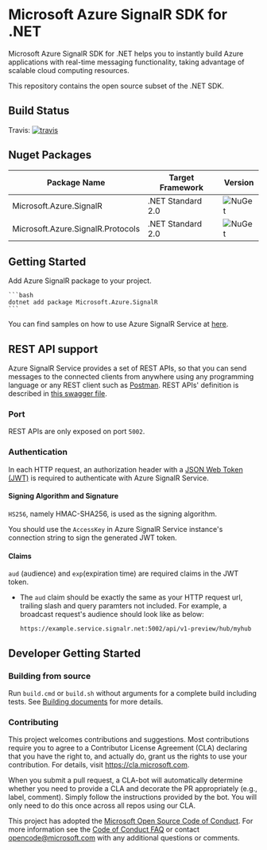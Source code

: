 # Microsoft Azure SignalR SDK for .NET

Microsoft Azure SignalR SDK for .NET helps you to instantly build Azure applications with real-time messaging functionality, taking advantage of scalable cloud computing resources.

This repository contains the open source subset of the .NET SDK.

## Build Status

Travis: [![travis](https://travis-ci.org/Azure/azure-signalr.svg?branch=dev)](https://travis-ci.org/Azure/azure-signalr)

## Nuget Packages

Package Name | Target Framework | Version
---|---|---
Microsoft.Azure.SignalR | .NET Standard 2.0 | ![NuGet](https://img.shields.io/nuget/v/Microsoft.Azure.SignalR.svg)
Microsoft.Azure.SignalR.Protocols | .NET Standard 2.0 | ![NuGet](https://img.shields.io/nuget/v/Microsoft.Azure.SignalR.Protocols.svg)

## Getting Started

Add Azure SignalR package to your project.

    ```bash
    dotnet add package Microsoft.Azure.SignalR
    ```

You can find samples on how to use Azure SignalR Service at [here](https://github.com/aspnet/AzureSignalR-samples/).

## REST API support

Azure SignalR Service provides a set of REST APIs, so that you can send messages to the connected clients from anywhere using any programming language or any REST client such as [Postman](https://www.getpostman.com/). REST APIs' definition is described in [this swagger file](docs/swagger.json).

### Port

REST APIs are only exposed on port `5002`.

### Authentication

In each HTTP request, an authorization header with a [JSON Web Token (JWT)](https://en.wikipedia.org/wiki/JSON_Web_Token) is required to authenticate with Azure SignalR Service.

#### Signing Algorithm and Signature

`HS256`, namely HMAC-SHA256, is used as the signing algorithm.

You should use the `AccessKey` in Azure SignalR Service instance's connection string to sign the generated JWT token.

#### Claims

`aud` (audience) and `exp`(expiration time) are required claims in the JWT token.
- The `aud` claim should be exactly the same as your HTTP request url, trailing slash and query paramters not included. For example, a broadcast request's audience should look like as below:

    ```
    https://example.service.signalr.net:5002/api/v1-preview/hub/myhub
    ```

## Developer Getting Started

### Building from source

Run `build.cmd` or `build.sh` without arguments for a complete build including tests.
See [Building documents](https://github.com/aspnet/Home/wiki/Building-from-source) for more details.


### Contributing

This project welcomes contributions and suggestions.  Most contributions require you to agree to a
Contributor License Agreement (CLA) declaring that you have the right to, and actually do, grant us
the rights to use your contribution. For details, visit https://cla.microsoft.com.

When you submit a pull request, a CLA-bot will automatically determine whether you need to provide
a CLA and decorate the PR appropriately (e.g., label, comment). Simply follow the instructions
provided by the bot. You will only need to do this once across all repos using our CLA.

This project has adopted the [Microsoft Open Source Code of Conduct](https://opensource.microsoft.com/codeofconduct/).
For more information see the [Code of Conduct FAQ](https://opensource.microsoft.com/codeofconduct/faq/) or
contact [opencode@microsoft.com](mailto:opencode@microsoft.com) with any additional questions or comments.

